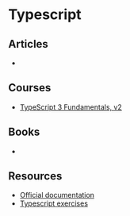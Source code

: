 # Typescript

## Articles

-

## Courses

- [TypeScript 3 Fundamentals, v2](https://frontendmasters.com/courses/typescript-v2/)

## Books

-

## Resources

- [Official documentation](https://www.typescriptlang.org/)
- [Typescript exercises](https://typescript-exercises.github.io/)
